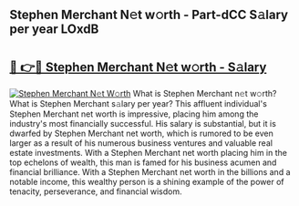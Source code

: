 ## Stephen Merchant N𝚎t w𝚘rth - Part-dCC S𝚊lary per year LOxdB

# <h2><a href="http://gc0ken.nevu.top/?p=Stephen+Merchant">🔗 👉🔴 Stephen Merchant N𝚎t w𝚘rth - S𝚊lary</a></h2>

[![Stephen Merchant N𝚎t W𝚘rth](https://i.imgur.com/Oavwk0R.jpeg)](http://gc0ken.nevu.top/?p=Stephen+Merchant)
What is Stephen Merchant n𝚎t w𝚘rth? What is Stephen Merchant s𝚊lary per year?
This affluent individual's Stephen Merchant net worth is impressive, placing him among the industry's most financially successful. His salary is substantial, but it is dwarfed by Stephen Merchant net worth, which is rumored to be even larger as a result of his numerous business ventures and valuable real estate investments. With a Stephen Merchant net worth placing him in the top echelons of wealth, this man is famed for his business acumen and financial brilliance. With a Stephen Merchant net worth in the billions and a notable income, this wealthy person is a shining example of the power of tenacity, perseverance, and financial wisdom.
